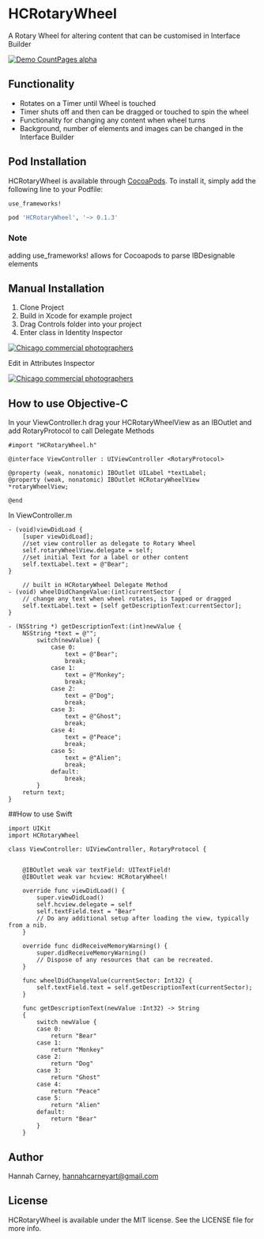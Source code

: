 # HCRotaryWheel
A Rotary Wheel for altering content that can be customised in Interface Builder

[![Demo CountPages alpha](https://j.gifs.com/v1eBnx.gif)](https://www.youtube.com/watch?v=pKzez4-whqY&feature=youtu.be)


## Functionality

- Rotates on a Timer until Wheel is touched
- Timer shuts off and then can be dragged or touched to spin the wheel
- Functionality for changing any content when wheel turns
- Background, number of elements and images can be changed in the Interface Builder

## Pod Installation

HCRotaryWheel is available through [CocoaPods](http://cocoapods.org). To install
it, simply add the following line to your Podfile:

```ruby
use_frameworks!

pod 'HCRotaryWheel', '~> 0.1.3' 
```
### Note
adding use_frameworks! allows for Cocoapods to parse IBDesignable elements

## Manual Installation

1. Clone Project
2. Build in Xcode for example project
3. Drag Controls folder into your project
4. Enter class in Identity Inspector

<a href="http://www.freeimagehosting.net/commercial-photography/illinois/chicago/"><img src="http://i.imgur.com/GPt5Kfs.png" alt="Chicago commercial photographers"></a>

Edit in Attributes Inspector

<a href="http://www.freeimagehosting.net/commercial-photography/illinois/chicago/"><img src="http://i.imgur.com/z0CzEyI.png" alt="Chicago commercial photographers"></a>

## How to use Objective-C

In your ViewController.h drag your HCRotaryWheelView as an IBOutlet and add RotaryProtocol to call Delegate Methods

    #import "HCRotaryWheel.h"
    
    @interface ViewController : UIViewController <RotaryProtocol>

    @property (weak, nonatomic) IBOutlet UILabel *textLabel;
    @property (weak, nonatomic) IBOutlet HCRotaryWheelView *rotaryWheelView;

    @end

In ViewController.m 

    - (void)viewDidLoad {
        [super viewDidLoad];
        //set view controller as delegate to Rotary Wheel
        self.rotaryWheelView.delegate = self;
        //set initial Text for a label or other content
        self.textLabel.text = @"Bear";
    }

        // built in HCRotaryWheel Delegate Method
    - (void) wheelDidChangeValue:(int)currentSector {
        // change any text when wheel rotates, is tapped or dragged
        self.textLabel.text = [self getDescriptionText:currentSector];
    }

    - (NSString *) getDescriptionText:(int)newValue {
        NSString *text = @"";
            switch(newValue) {
                case 0:
                    text = @"Bear";
                    break;
                case 1:
                    text = @"Monkey";
                    break;
                case 2:
                    text = @"Dog";
                    break;
                case 3:
                    text = @"Ghost";
                    break;
                case 4:
                    text = @"Peace";
                    break;
                case 5:
                    text = @"Alien";
                    break;
                default:
                    break;
            }
        return text;
    }

##How to use Swift
   
    import UIKit
    import HCRotaryWheel
    
    class ViewController: UIViewController, RotaryProtocol {
    
        
        @IBOutlet weak var textField: UITextField!
        @IBOutlet weak var hcview: HCRotaryWheel!
        
        override func viewDidLoad() {
            super.viewDidLoad()
            self.hcview.delegate = self
            self.textField.text = "Bear"
            // Do any additional setup after loading the view, typically from a nib.
        }
    
        override func didReceiveMemoryWarning() {
            super.didReceiveMemoryWarning()
            // Dispose of any resources that can be recreated.
        }
    
        func wheelDidChangeValue(currentSector: Int32) {
            self.textField.text = self.getDescriptionText(currentSector);
        }
        
        func getDescriptionText(newValue :Int32) -> String
        {
            switch newValue {
            case 0:
                return "Bear"
            case 1:
                return "Monkey"
            case 2:
                return "Dog"
            case 3:
                return "Ghost"
            case 4:
                return "Peace"
            case 5:
                return "Alien"
            default:
                return "Bear"
            }
        }

## Author

Hannah Carney, hannahcarneyart@gmail.com

## License

HCRotaryWheel is available under the MIT license. See the LICENSE file for more info.
